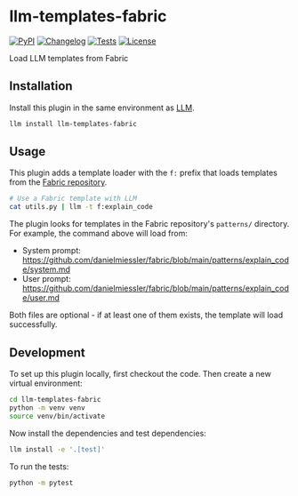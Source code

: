 # llm-templates-fabric

[![PyPI](https://img.shields.io/pypi/v/llm-templates-fabric.svg)](https://pypi.org/project/llm-templates-fabric/)
[![Changelog](https://img.shields.io/github/v/release/simonw/llm-templates-fabric?include_prereleases&label=changelog)](https://github.com/simonw/llm-templates-fabric/releases)
[![Tests](https://github.com/simonw/llm-templates-fabric/actions/workflows/test.yml/badge.svg)](https://github.com/simonw/llm-templates-fabric/actions/workflows/test.yml)
[![License](https://img.shields.io/badge/license-Apache%202.0-blue.svg)](https://github.com/simonw/llm-templates-fabric/blob/main/LICENSE)

Load LLM templates from Fabric

## Installation

Install this plugin in the same environment as [LLM](https://llm.datasette.io/).
```bash
llm install llm-templates-fabric
```
## Usage

This plugin adds a template loader with the `f:` prefix that loads templates from the [Fabric repository](https://github.com/danielmiessler/fabric).

```bash
# Use a Fabric template with LLM
cat utils.py | llm -t f:explain_code
```

The plugin looks for templates in the Fabric repository's `patterns/` directory. For example, the command above will load from:
- System prompt: https://github.com/danielmiessler/fabric/blob/main/patterns/explain_code/system.md
- User prompt: https://github.com/danielmiessler/fabric/blob/main/patterns/explain_code/user.md

Both files are optional - if at least one of them exists, the template will load successfully.

## Development

To set up this plugin locally, first checkout the code. Then create a new virtual environment:
```bash
cd llm-templates-fabric
python -m venv venv
source venv/bin/activate
```
Now install the dependencies and test dependencies:
```bash
llm install -e '.[test]'
```
To run the tests:
```bash
python -m pytest
```
